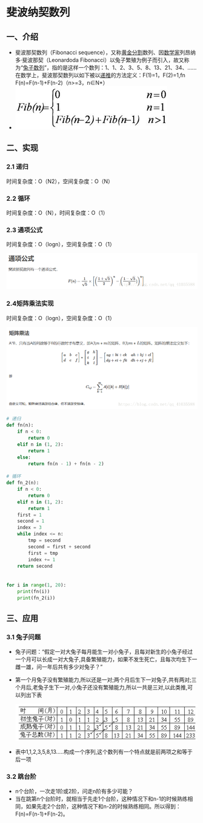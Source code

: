 # 斐波纳契数列

## 一、介绍

* 斐波那契数列（Fibonacci sequence），又称[黄金分割](https://baike.baidu.com/item/黄金分割/115896)数列、因[数学家](https://baike.baidu.com/item/数学家/1210991)列昂纳多·斐波那契（Leonardoda Fibonacci）以兔子繁殖为例子而引入，故又称为“[兔子数列](https://baike.baidu.com/item/兔子数列/6849441)”，指的是这样一个数列：1、1、2、3、5、8、13、21、34、……在数学上，斐波那契数列以如下被以[递推](https://baike.baidu.com/item/递推/1740695)的方法定义：F(1)=1，F(2)=1,fn F(n)=F(n-1)+F(n-2)（n>=3，n∈N*）
* ![img](斐波那契数列.assets/1425284-20190725165748245-1931464840.png)

## 二、实现

### 2.1 递归

时间复杂度：O（N2），空间复杂度：O（N）

### 2.2 循环

时间复杂度：O（N），时间复杂度：O（1）

### 2.3 通项公式

时间复杂度：O（logn），空间复杂度：O（1）

![img](斐波那契数列.assets/1425284-20190725173403457-1852973296.png)

### 2.4矩阵乘法实现

时间复杂度：O（logn），空间复杂度：O（1）

![img](斐波那契数列.assets/1425284-20190725173707805-713685239.png)

```python
# 递归
def fn(n):
    if n < 0:
        return 0
    elif n in (1, 2):
        return 1
    else:
        return fn(n - 1) + fn(n - 2)

# 循环
def fn_2(n):
    if n < 0:
        return 0
    elif n in (1, 2):
        return 1
    first = 1
    second = 1
    index = 3
    while index <= n:
        tmp = second
        second = first + second
        first = tmp
        index += 1
    return second


for i in range(1, 20):
    print(fn(i))
    print(fn_2(i))
```

## 三、应用

### 3.1 兔子问题

* 兔子问题：“假定一对大兔子每月能生一对小兔子，且每对新生的小兔子经过一个月可以长成一对大兔子,具备繁殖能力，如果不发生死亡，且每次均生下一雌一雄，问一年后共有多少对兔子？”

* 第一个月兔子没有繁殖能力,所以还是一对;两个月后生下一对兔子,共有两对;三个月后,老兔子生下一对,小兔子还没有繁殖能力,所以一共是三对,以此类推,可以列出下表

  ![img](斐波那契数列.assets/1425284-20190725165720722-80377017.png)

* 表中1,1,2,3,5,8,13.....构成一个序列,这个数列有一个特点就是前两项之和等于后一项

### 3.2 跳台阶

* n个台阶，一次走1阶或2阶，问走n阶有多少可能？
* 当在跳第n个台阶时，就相当于先走1个台阶，这种情况下和n-1的时候熟练相同，如果先走2个台阶，这种情况下和n-2的时候熟练相同。所以得到：F(n)=F(n-1)+F(n-2)。
